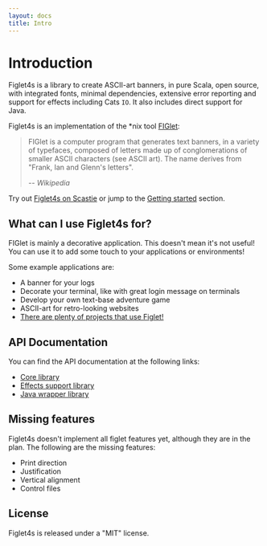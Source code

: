 ```yaml
---
layout: docs
title: Intro
---
```

# Introduction

Figlet4s is a library to create ASCII-art banners, in pure Scala, open source, with integrated fonts,
minimal dependencies, extensive error reporting and support for effects including Cats `IO`. It also
includes direct support for Java.

Figlet4s is an implementation of the *nix tool [FIGlet](http://www.figlet.org/):

> FIGlet is a computer program that generates text banners, in a variety of typefaces, composed of
> letters made up of conglomerations of smaller ASCII characters (see ASCII art). The name derives
> from "Frank, Ian and Glenn's letters".
>
> -- _Wikipedia_

Try out [Figlet4s on Scastie](https://scastie.scala-lang.org/9YY836k5SHmcrqeiNdL0pw) or jump to the
[Getting started](../../docs/using-figlet4s/) section.

## What can I use Figlet4s for?

FIGlet is mainly a decorative application. This doesn't mean it's not useful! You can use it to add
some touch to your applications or environments!

Some example applications are:

* A banner for your logs
* Decorate your terminal, like with great login message on terminals
* Develop your own text-base adventure game
* ASCII-art for retro-looking websites
* [There are plenty of projects that use Figlet!](https://github.com/topics/figlet)

## API Documentation

You can find the API documentation at the following links:

* [Core library](https://oss.sonatype.org/service/local/repositories/releases/archive/com/colofabrix/scala/figlet4s-core_@SCALA_VERSION@/@VERSION@/figlet4s-core_@SCALA_VERSION@-@VERSION@-javadoc.jar/!/com/colofabrix/scala/figlet4s/unsafe/index.html)
* [Effects support library](https://oss.sonatype.org/service/local/repositories/releases/archive/com/colofabrix/scala/figlet4s-effects_@SCALA_VERSION@/@VERSION@/figlet4s-effects_@SCALA_VERSION@-@VERSION@-javadoc.jar/!/com/colofabrix/scala/figlet4s/index.html)
* [Java wrapper library](https://oss.sonatype.org/service/local/repositories/releases/archive/com/colofabrix/scala/figlet4s-java/@VERSION@/figlet4s-java-@VERSION@-javadoc.jar/!/overview-summary.html)

## Missing features

Figlet4s doesn't implement all figlet features yet, although they are in the plan. The following
are the missing features:

* Print direction
* Justification
* Vertical alignment
* Control files

## License

Figlet4s is released under a "MIT" license.
